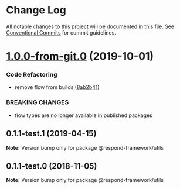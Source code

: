 # Change Log

All notable changes to this project will be documented in this file.
See [Conventional Commits](https://conventionalcommits.org) for commit guidelines.

# [1.0.0-from-git.0](https://github.com/respond-framework/rudy/tree/master/packages/utils/compare/@respond-framework/utils@0.1.1-test.1...@respond-framework/utils@1.0.0-from-git.0) (2019-10-01)


### Code Refactoring

* remove flow from builds ([8ab2b41](https://github.com/respond-framework/rudy/tree/master/packages/utils/commit/8ab2b41))


### BREAKING CHANGES

* flow types are no longer available in published
packages





## 0.1.1-test.1 (2019-04-15)

**Note:** Version bump only for package @respond-framework/utils





## 0.1.1-test.0 (2018-11-05)

**Note:** Version bump only for package @respond-framework/utils
